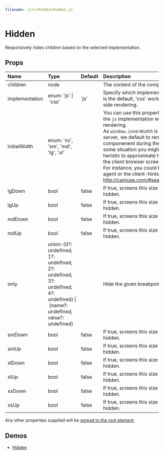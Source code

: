 ```yaml
---
filename: /src/Hidden/Hidden.js
---
```


<!--- This documentation is automatically generated, do not try to edit it. -->

# Hidden

Responsively hides children based on the selected implementation.

## Props

| Name | Type | Default | Description |
|:-----|:-----|:--------|:------------|
| children | node |  | The content of the component. |
| implementation | enum:&nbsp;'js'&nbsp;&#124;<br>&nbsp;'css'<br> | 'js' | Specify which implementation to use.  'js' is the default, 'css' works better for server side rendering. |
| initialWidth | enum:&nbsp;'xs', 'sm', 'md', 'lg', 'xl'<br> |  | You can use this property when choosing the `js` implementation with server side rendering.<br>As `window.innerWidth` is unavailable on the server, we default to rendering an empty componenent during the first mount. In some situation you might want to use an heristic to approximate the screen width of the client browser screen width.<br>For instance, you could be using the user-agent or the client-hints. http://caniuse.com/#search=client%20hint |
| lgDown | bool | false | If true, screens this size and down will be hidden. |
| lgUp | bool | false | If true, screens this size and up will be hidden. |
| mdDown | bool | false | If true, screens this size and down will be hidden. |
| mdUp | bool | false | If true, screens this size and up will be hidden. |
| only | union:&nbsp;{0?: undefined, 1?: undefined, 2?: undefined, 3?: undefined, 4?: undefined}&nbsp;&#124;<br>&nbsp;{name?: undefined, value?: undefined}<br> |  | Hide the given breakpoint(s). |
| smDown | bool | false | If true, screens this size and down will be hidden. |
| smUp | bool | false | If true, screens this size and up will be hidden. |
| xlDown | bool | false | If true, screens this size and down will be hidden. |
| xlUp | bool | false | If true, screens this size and up will be hidden. |
| xsDown | bool | false | If true, screens this size and down will be hidden. |
| xsUp | bool | false | If true, screens this size and up will be hidden. |

Any other properties supplied will be [spread to the root element](/guides/api#spread).

## Demos

- [Hidden](/layout/hidden)

